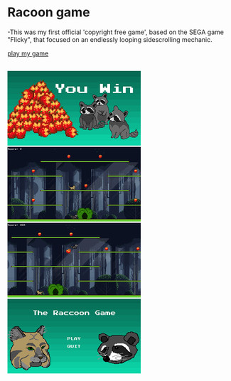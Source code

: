 # Racoon game

-This was my first official 'copyright free game', based on the SEGA game "Flicky", that focused on an endlessly looping sidescrolling mechanic.
<br>

[play my game](https://tonystarkofwinterfell.github.io/RacWebgLink/)


<br>


 <div>
      <a class="example-image-link" href="assets/Gallery/EndScene.png" data-lightbox="example-set" data-title="The screen for beating the game/level">
        <img class="example-image" src="assets/Gallery/EndScene_thumb.png" alt=""/>
  </a>
      <a class="example-image-link" href="assets/Gallery/Game lvl1.png" data-lightbox="example-set" data-title="The bobcat enemy">
        <img class="example-image" src="assets/Gallery/Game lvl1_thumb.png" alt="" />
  </a>
      <a class="example-image-link" href="assets/Gallery/PickUp.png" data-lightbox="example-set" data-title="The player collecting the necessary apples">
        <img class="example-image" src="assets/Gallery/PickUp_thumb.png" alt="" />
  </a>
      <a class="example-image-link" href="assets/Gallery/TitleScreen.png" data-lightbox="example-set" data-title="Title screen">
        <img class="example-image" src="assets/Gallery/TitleScreen_thumb.png" alt="" />
  </a>
    </div>
